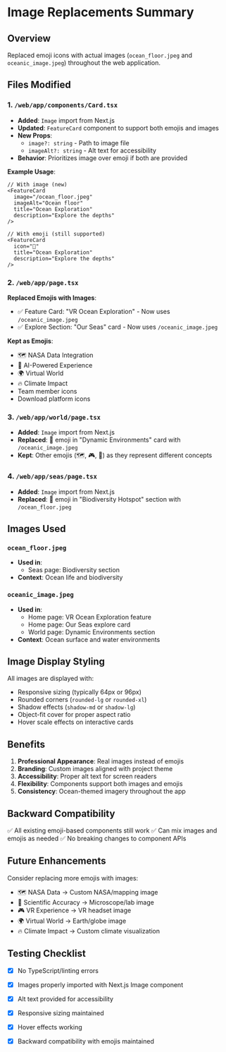 # Image Replacements Summary

## Overview
Replaced emoji icons with actual images (`ocean_floor.jpeg` and `oceanic_image.jpeg`) throughout the web application.

## Files Modified

### 1. `/web/app/components/Card.tsx`
- **Added**: `Image` import from Next.js
- **Updated**: `FeatureCard` component to support both emojis and images
- **New Props**:
  - `image?: string` - Path to image file
  - `imageAlt?: string` - Alt text for accessibility
- **Behavior**: Prioritizes image over emoji if both are provided

**Example Usage**:
```tsx
// With image (new)
<FeatureCard
  image="/ocean_floor.jpeg"
  imageAlt="Ocean floor"
  title="Ocean Exploration"
  description="Explore the depths"
/>

// With emoji (still supported)
<FeatureCard
  icon="🌊"
  title="Ocean Exploration"
  description="Explore the depths"
/>
```

### 2. `/web/app/page.tsx`
**Replaced Emojis with Images**:
- ✅ Feature Card: "VR Ocean Exploration" - Now uses `/oceanic_image.jpeg`
- ✅ Explore Section: "Our Seas" card - Now uses `/oceanic_image.jpeg`

**Kept as Emojis**:
- 🗺️ NASA Data Integration
- 🤖 AI-Powered Experience
- 🌍 Virtual World
- 🔥 Climate Impact
- Team member icons
- Download platform icons

### 3. `/web/app/world/page.tsx`
- **Added**: `Image` import from Next.js
- **Replaced**: 🌊 emoji in "Dynamic Environments" card with `/oceanic_image.jpeg`
- **Kept**: Other emojis (🗺️, 🎮, 🔬) as they represent different concepts

### 4. `/web/app/seas/page.tsx`
- **Added**: `Image` import from Next.js
- **Replaced**: 🐠 emoji in "Biodiversity Hotspot" section with `/ocean_floor.jpeg`

## Images Used

### `ocean_floor.jpeg`
- **Used in**:
  - Seas page: Biodiversity section
- **Context**: Ocean life and biodiversity

### `oceanic_image.jpeg`
- **Used in**:
  - Home page: VR Ocean Exploration feature
  - Home page: Our Seas explore card
  - World page: Dynamic Environments section
- **Context**: Ocean surface and water environments

## Image Display Styling

All images are displayed with:
- Responsive sizing (typically 64px or 96px)
- Rounded corners (`rounded-lg` or `rounded-xl`)
- Shadow effects (`shadow-md` or `shadow-lg`)
- Object-fit cover for proper aspect ratio
- Hover scale effects on interactive cards

## Benefits

1. **Professional Appearance**: Real images instead of emojis
2. **Branding**: Custom images aligned with project theme
3. **Accessibility**: Proper alt text for screen readers
4. **Flexibility**: Components support both images and emojis
5. **Consistency**: Ocean-themed imagery throughout the app

## Backward Compatibility

✅ All existing emoji-based components still work
✅ Can mix images and emojis as needed
✅ No breaking changes to component APIs

## Future Enhancements

Consider replacing more emojis with images:
- 🗺️ NASA Data → Custom NASA/mapping image
- 🔬 Scientific Accuracy → Microscope/lab image
- 🎮 VR Experience → VR headset image
- 🌍 Virtual World → Earth/globe image
- 🔥 Climate Impact → Custom climate visualization

## Testing Checklist

- [x] No TypeScript/linting errors
- [x] Images properly imported with Next.js Image component
- [x] Alt text provided for accessibility
- [x] Responsive sizing maintained
- [x] Hover effects working
- [x] Backward compatibility with emojis maintained

